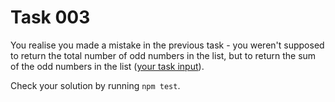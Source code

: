 # Task 003

You realise you made a mistake in the previous task - you weren't supposed to return the total number of odd numbers in the list, but to return the sum of the odd numbers in the list ([your task input](./data.json)).

Check your solution by running `npm test`.
